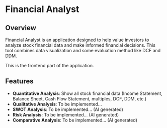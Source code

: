# Financial Analyst

## Overview
Financial Analyst is an application designed to help value investors to analyze stock financial data and make informed financial decisions. This tool combines data visualization and some evaluation method like DCF and DDM.  

This is the frontend part of the application.  

## Features
- **Quantitative Analysis**: Show all stock financial data (Income Statement, Balance Sheet, Cash Flow Statement, multiples, DCF, DDM, etc.)
- **Qualitative Analysis**: To be implemented... 
- **SWOT Analysis**: To be implemented... (AI generated)
- **Risk Analysis**: To be implemented... (AI generated)
- **Comparative Analysis**: To be implemented... (AI generated)
